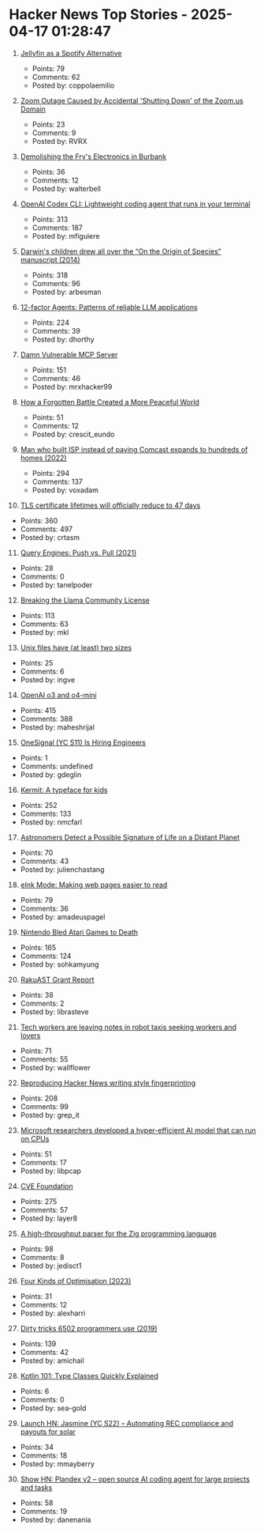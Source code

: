 # Hacker News Top Stories - 2025-04-17 01:28:47

1. [Jellyfin as a Spotify Alternative](https://coppolaemilio.com/entries/i-left-spotify-what-happened-next/)
   - Points: 79
   - Comments: 62
   - Posted by: coppolaemilio

2. [Zoom Outage Caused by Accidental 'Shutting Down' of the Zoom.us Domain](https://status.zoom.us/incidents/pw9r9vnq5rvk)
   - Points: 23
   - Comments: 9
   - Posted by: RVRX

3. [Demolishing the Fry's Electronics in Burbank](https://www.latimes.com/00000196-230a-d4c4-abd7-fb5a95770000-123)
   - Points: 36
   - Comments: 12
   - Posted by: walterbell

4. [OpenAI Codex CLI: Lightweight coding agent that runs in your terminal](https://github.com/openai/codex)
   - Points: 313
   - Comments: 187
   - Posted by: mfiguiere

5. [Darwin's children drew all over the “On the Origin of Species” manuscript (2014)](https://theappendix.net/posts/2014/02/darwins-children-drew-vegetable-battles-on-the-origin-of-species)
   - Points: 318
   - Comments: 96
   - Posted by: arbesman

6. [12-factor Agents: Patterns of reliable LLM applications](https://github.com/humanlayer/12-factor-agents)
   - Points: 224
   - Comments: 39
   - Posted by: dhorthy

7. [Damn Vulnerable MCP Server](https://github.com/harishsg993010/damn-vulnerable-MCP-server)
   - Points: 151
   - Comments: 46
   - Posted by: mrxhacker99

8. [How a Forgotten Battle Created a More Peaceful World](https://worldhistory.substack.com/p/how-a-forgotten-battle-created-a)
   - Points: 51
   - Comments: 12
   - Posted by: crescit_eundo

9. [Man who built ISP instead of paying Comcast expands to hundreds of homes (2022)](https://arstechnica.com/tech-policy/2022/08/man-who-built-isp-instead-of-paying-comcast-50k-expands-to-hundreds-of-homes/)
   - Points: 294
   - Comments: 137
   - Posted by: voxadam

10. [TLS certificate lifetimes will officially reduce to 47 days](https://www.digicert.com/blog/tls-certificate-lifetimes-will-officially-reduce-to-47-days)
   - Points: 360
   - Comments: 497
   - Posted by: crtasm

11. [Query Engines: Push vs. Pull (2021)](https://justinjaffray.com/query-engines-push-vs.-pull/)
   - Points: 28
   - Comments: 0
   - Posted by: tanelpoder

12. [Breaking the Llama Community License](https://notes.victor.earth/youre-probably-breaking-the-llama-community-license/)
   - Points: 113
   - Comments: 63
   - Posted by: mkl

13. [Unix files have (at least) two sizes](https://utcc.utoronto.ca/~cks/space/blog/unix/UnixFilesTwoSizes)
   - Points: 25
   - Comments: 6
   - Posted by: ingve

14. [OpenAI o3 and o4-mini](https://openai.com/index/introducing-o3-and-o4-mini/)
   - Points: 415
   - Comments: 388
   - Posted by: maheshrijal

15. [OneSignal (YC S11) Is Hiring Engineers](https://onesignal.com/careers)
   - Points: 1
   - Comments: undefined
   - Posted by: gdeglin

16. [Kermit: A typeface for kids](https://microsoft.design/articles/introducing-kermit-a-typeface-for-kids/)
   - Points: 252
   - Comments: 133
   - Posted by: nmcfarl

17. [Astronomers Detect a Possible Signature of Life on a Distant Planet](https://www.nytimes.com/2025/04/16/science/astronomy-exoplanets-habitable-k218b.html)
   - Points: 70
   - Comments: 43
   - Posted by: julienchastang

18. [eInk Mode: Making web pages easier to read](https://jackscogito.blogspot.com/2025/04/e-ink-mode-making-web-pages-easier-to.html)
   - Points: 79
   - Comments: 36
   - Posted by: amadeuspagel

19. [Nintendo Bled Atari Games to Death](https://thereader.mitpress.mit.edu/how-nintendo-bled-atari-games-to-death/)
   - Points: 165
   - Comments: 124
   - Posted by: sohkamyung

20. [RakuAST Grant Report](https://niner.name/blog/rakuast_grant_report/index.html)
   - Points: 38
   - Comments: 2
   - Posted by: librasteve

21. [Tech workers are leaving notes in robot taxis seeking workers and lovers](https://www.washingtonpost.com/technology/2025/04/12/waymo-handwritten-notes-jobs-ads/)
   - Points: 71
   - Comments: 55
   - Posted by: wallflower

22. [Reproducing Hacker News writing style fingerprinting](https://antirez.com/news/150)
   - Points: 208
   - Comments: 99
   - Posted by: grep_it

23. [Microsoft researchers developed a hyper-efficient AI model that can run on CPUs](https://techcrunch.com/2025/04/16/microsoft-researchers-say-theyve-developed-a-hyper-efficient-ai-model-that-can-run-on-cpus/)
   - Points: 51
   - Comments: 17
   - Posted by: libpcap

24. [CVE Foundation](https://www.thecvefoundation.org/home)
   - Points: 275
   - Comments: 57
   - Posted by: layer8

25. [A high-throughput parser for the Zig programming language](https://github.com/Validark/Accelerated-Zig-Parser)
   - Points: 98
   - Comments: 8
   - Posted by: jedisct1

26. [Four Kinds of Optimisation (2023)](https://tratt.net/laurie/blog/2023/four_kinds_of_optimisation.html)
   - Points: 31
   - Comments: 12
   - Posted by: alexharri

27. [Dirty tricks 6502 programmers use (2019)](https://nurpax.github.io/posts/2019-08-18-dirty-tricks-6502-programmers-use.html)
   - Points: 139
   - Comments: 42
   - Posted by: amichail

28. [Kotlin 101: Type Classes Quickly Explained](https://rockthejvm.com/articles/kotlin-101-type-classes)
   - Points: 6
   - Comments: 0
   - Posted by: sea-gold

29. [Launch HN: Jasmine (YC S22) – Automating REC compliance and payouts for solar](undefined)
   - Points: 34
   - Comments: 18
   - Posted by: mmayberry

30. [Show HN: Plandex v2 – open source AI coding agent for large projects and tasks](https://github.com/plandex-ai/plandex)
   - Points: 58
   - Comments: 19
   - Posted by: danenania

